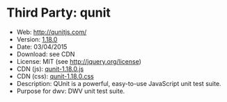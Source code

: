 Third Party: qunit
===================

* Web: http://qunitjs.com/
* Version: [1.18.0](https://github.com/jquery/qunit/releases/tag/1.18.0)
* Date: 03/04/2015
* Download: see CDN
* License: MIT (see http://jquery.org/license)
* CDN (js): [qunit-1.18.0.js](http://code.jquery.com/qunit/qunit-1.18.0.js)
* CDN (css): [qunit-1.18.0.css](http://code.jquery.com/qunit/qunit-1.18.0.css)
* Description: QUnit is a powerful, easy-to-use JavaScript unit test suite.
* Purpose for dwv: DWV unit test suite.
